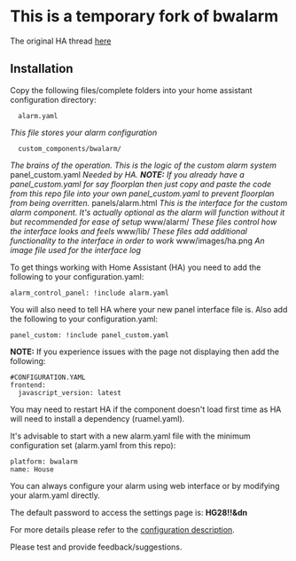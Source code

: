 # This is a temporary fork of bwalarm
The original HA thread [here](https://community.home-assistant.io/t/yet-another-take-on-an-alarm-system/32386)

## Installation

Copy the following files/complete folders into your home assistant configuration directory:
```
  alarm.yaml
```
*This file stores your alarm configuration*
```
  custom_components/bwalarm/
```
*The brains of the operation. This is the logic of the custom alarm system*
  panel_custom.yaml *Needed by HA. **NOTE:** If you already have a panel_custom.yaml for say floorplan then just copy and paste the code from this repo file into your own panel_custom.yaml to prevent floorplan from being overritten.*
  panels/alarm.html *This is the interface for the custom alarm component. It's actually optional as the alarm will function without it but recommended for ease of setup*
  www/alarm/ *These files control how the interface looks and feels*
  www/lib/ *These files add additional functionality to the interface in order to work*
  www/images/ha.png *An image file used for the interface log*

To get things working with Home Assistant (HA) you need to add the following to your configuration.yaml:
```
alarm_control_panel: !include alarm.yaml
```
You will also need to tell HA where your new panel interface file is. Also add the following to your configuration.yaml:
```
panel_custom: !include panel_custom.yaml
```

**NOTE:** If you experience issues with the page not displaying then add the following:
```
#CONFIGURATION.YAML
frontend:
  javascript_version: latest
```
You may need to restart HA if the component doesn't load first time as HA will need to install a dependency (ruamel.yaml).

It's advisable to start with a new alarm.yaml file with the minimum configuration set (alarm.yaml from this repo):
```
platform: bwalarm
name: House
```
You can always configure your alarm using web interface or by modifying your alarm.yaml directly.

The default password to access the settings page is: **HG28!!&dn**

For more details please refer to the [configuration description](https://github.com/akasma74/Hass-Custom-Alarm/blob/master/guidance/configuration.md).

Please test and provide feedback/suggestions.
